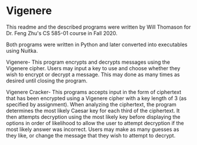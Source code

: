 # Vigenere
This readme and the described programs were written by Will Thomason for Dr. Feng Zhu's CS 585-01 course in Fall 2020.

Both programs were written in Python and later converted into executables using Nuitka.

Vigenere- This program encrypts and decrypts messages using the Vigenere cipher. Users may input a key to use and choose
whether they wish to encrypt or decrypt a message. This may done as many times as desired until closing the program.

Vigenere Cracker- This programs accepts input in the form of ciphertext that has been encrypted using a Vigenere cipher with
a key length of 3 (as specified by assignment). When analyzing the ciphertext, the program determines the most likely Caesar key for each third of the
ciphertext. It then attempts decryption using the most likely key before displaying the options in order of likelihood to allow
the user to attempt decryption if the most likely answer was incorrect. Users may make as many guesses as they like, or change
the message that they wish to attempt to decrypt.

